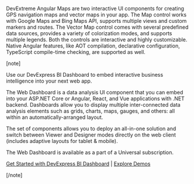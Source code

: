 DevExtreme Angular Maps are two interactive UI components for creating GPS navigation maps and vector maps in your app. The Map control works with Google Maps and Bing Maps API, supports multiple views and custom markers and routes. The Vector Map control comes with several predefined data sources, provides a variety of colorization modes, and supports multiple legends. Both the controls are interactive and highly customizable. Native Angular features, like AOT compilation, declarative configuration, TypeScript compile-time checking, are supported as well.

[note]

Use our DevExpress BI Dashboard to embed interactive business intelligence into your next web app.

The Web Dashboard is a data analysis UI component that you can embed into your ASP.NET Core or Angular, React, and Vue applications with .NET backend. Dashboards allow you to display multiple inter-connected data analysis elements such as grids, charts, maps, gauges, and others: all within an automatically-arranged layout.

The set of components allows you to deploy an all-in-one solution and switch between Viewer and Designer modes directly on the web client (includes adaptive layouts for tablet & mobile).

The Web Dashboard is available as a part of a Universal subscription.

[Get Started with DevExpress BI Dashboard](https://docs.devexpress.com/Dashboard/115955/web-dashboard) | [Explore Demos](https://demos.devexpress.com/Dashboard/)

[/note]